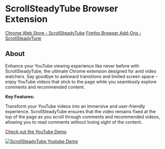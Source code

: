 # ScrollSteadyTube Browser Extension

[Chrome Web Store - ScrollSteadyTube](https://chrome.google.com/webstore/detail/scrollsteadytube/nlllhdjgldnllhokihbfeojlpholfljn/related?hl=en&authuser=0)
[Firefox Browser Add-Ons - ScrollSteadyTune](https://addons.mozilla.org/en-US/firefox/addon/scrollsteadytube/)

## About

Enhance your YouTube viewing experience like never before with ScrollSteadyTube, the ultimate Chrome extension designed for avid video watchers. 
Say goodbye to awkward transitions and limited screen space – enjoy YouTube videos that stick to the page while you seamlessly explore comments and recommended content.

**Key Features:**

Transform your YouTube videos into an immersive and user-friendly experience. ScrollSteadyTube ensures that the video remains fixed at the top of the page as you scroll through comments and recommended videos, allowing you to read comments without losing sight of the content.

[Check out the YouTube Demo](hhttps://www.youtube.com/watch?v=2XtRkFggxrs)

[![ScrollSteadyTube Youtube Demo](https://img.youtube.com/vi/2XtRkFggxrs/0.jpg)](https://www.youtube.com/watch?v=2XtRkFggxrs)
